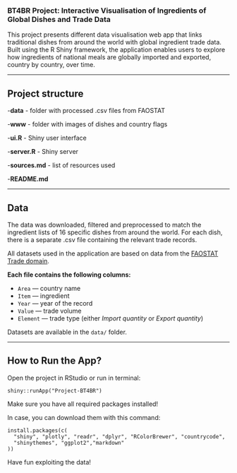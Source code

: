 ### BT4BR Project: Interactive Visualisation of Ingredients of Global Dishes and Trade Data

This project presents different data visualisation web app that links traditional dishes from around the world with global ingredient trade data. 
Built using the R Shiny framework, the application enables users to explore how ingredients of national meals are globally imported and exported, 
country by country, over time.

---

## Project structure

-**data** - folder with processed .csv files from FAOSTAT

-**www** - folder with images of dishes and country flags 

-**ui.R** - Shiny user interface

-**server.R** - Shiny server

-**sources.md** - list of resources used

-**README.md**

---

## Data

The data was downloaded, filtered and preprocessed to match the ingredient lists of 16 specific dishes from around the world. For each dish, there is a separate .csv file containing the relevant trade records.

All datasets used in the application are based on data from the [FAOSTAT Trade domain](https://www.fao.org/faostat/en/#data/TCL).

**Each file contains the following columns:**
- `Area` — country name  
- `Item` — ingredient  
- `Year` — year of the record  
- `Value` — trade volume  
- `Element` — trade type (either *Import quantity* or *Export quantity*)

Datasets are available in the `data/` folder.

---

## How to Run the App?

Open the project in RStudio or run in terminal:

```         
shiny::runApp("Project-BT4BR")
```

Make sure you have all required packages installed!

In case, you can download them with this command:

```         
install.packages(c(
  "shiny", "plotly", "readr", "dplyr", "RColorBrewer", "countrycode",
  "shinythemes", "ggplot2","markdown" 
))
```

Have fun exploiting the data!
